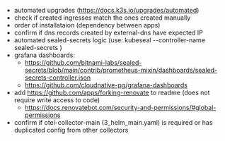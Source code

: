 - automated upgrades (https://docs.k3s.io/upgrades/automated)
- check if created ingresses match the ones created manually
- order of installataion (dependency between apps)
- confirm if dns records created by external-dns have expected IP
- automated sealed-secrets logic (use: kubeseal --controller-name sealed-secrets <args>)
- grafana dashboards:
  - https://github.com/bitnami-labs/sealed-secrets/blob/main/contrib/prometheus-mixin/dashboards/sealed-secrets-controller.json
  - https://github.com/cloudnative-pg/grafana-dashboards
- add https://github.com/apps/forking-renovate to readme (does not require write access to code)
  - https://docs.renovatebot.com/security-and-permissions/#global-permissions
- confirm if otel-collector-main (3_helm_main.yaml) is required or has duplicated config from other collectors